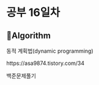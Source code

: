 <h1>공부 16일차</h1>

<h2>📌Algorithm</h2>
동적 계획법(dynamic programming)</p>
https://asa9874.tistory.com/34</p>
백준문제풀기</p>